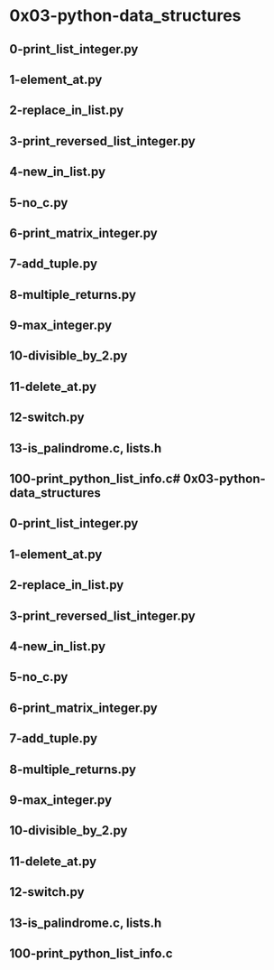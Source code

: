 # 0x03-python-data_structures
## 0-print_list_integer.py
## 1-element_at.py
## 2-replace_in_list.py
## 3-print_reversed_list_integer.py
## 4-new_in_list.py
## 5-no_c.py
## 6-print_matrix_integer.py
## 7-add_tuple.py
## 8-multiple_returns.py
## 9-max_integer.py
## 10-divisible_by_2.py
## 11-delete_at.py
## 12-switch.py
## 13-is_palindrome.c, lists.h
## 100-print_python_list_info.c# 0x03-python-data_structures
## 0-print_list_integer.py
## 1-element_at.py
## 2-replace_in_list.py
## 3-print_reversed_list_integer.py
## 4-new_in_list.py
## 5-no_c.py
## 6-print_matrix_integer.py
## 7-add_tuple.py
## 8-multiple_returns.py
## 9-max_integer.py
## 10-divisible_by_2.py
## 11-delete_at.py
## 12-switch.py
## 13-is_palindrome.c, lists.h
## 100-print_python_list_info.c
